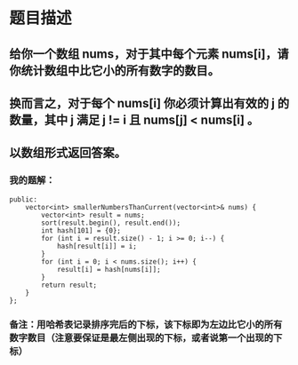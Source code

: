 # 题目描述
## 给你一个数组 nums，对于其中每个元素 nums[i]，请你统计数组中比它小的所有数字的数目。
## 换而言之，对于每个 nums[i] 你必须计算出有效的 j 的数量，其中 j 满足 j != i 且 nums[j] < nums[i] 。
## 以数组形式返回答案。
### 我的题解：
```class Solution {
public:
    vector<int> smallerNumbersThanCurrent(vector<int>& nums) {
        vector<int> result = nums;
        sort(result.begin(), result.end());
        int hash[101] = {0};
        for (int i = result.size() - 1; i >= 0; i--) {
            hash[result[i]] = i;
        }
        for (int i = 0; i < nums.size(); i++) {
            result[i] = hash[nums[i]];
        }
        return result;
    }
};
```
### **备注**：用哈希表记录排序完后的下标，该下标即为左边比它小的所有数字数目（注意要保证是最左侧出现的下标，或者说第一个出现的下标）